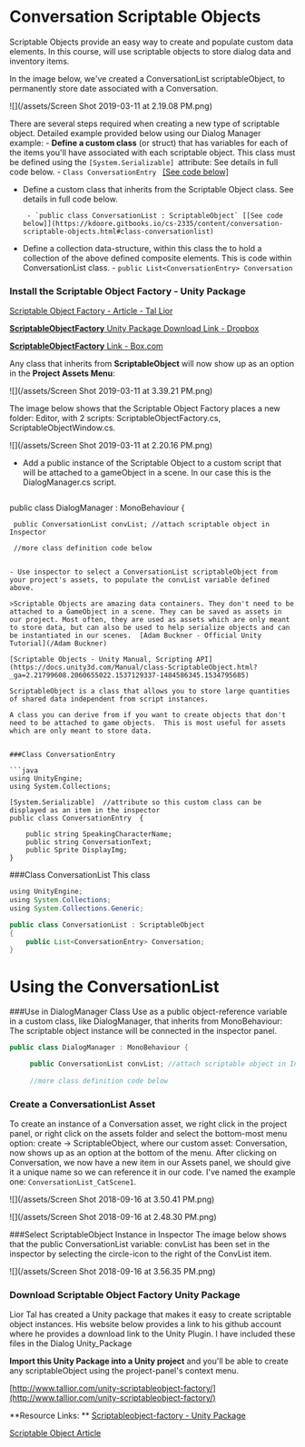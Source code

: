 # Conversation Scriptable Objects
Scriptable Objects provide an easy way to create and populate custom data elements. In this course, will use scriptable objects to store dialog data and inventory items.

In the image below, we've created a ConversationList scriptableObject, to permanently store date associated with a Conversation.

![](/assets/Screen Shot 2019-03-11 at 2.19.08 PM.png)

There are several steps required when creating a new type of scriptable object. Detailed example provided below using our Dialog Manager example: 
    -  **Define a custom class** (or struct) that has variables for each of the items you'll have associated with each  scriptable object.  This class must be defined using the `[System.Serializable] `attribute:  See details in full code below.
        - `Class ConversationEntry ` [[See code below]](https://kdoore.gitbooks.io/cs-2335/content/conversation-scriptable-objects.html#class-conversationentry)
        
-  Define a custom class that inherits from the Scriptable Object class. See details in full code below.

        - `public class ConversationList : ScriptableObject` [[See code below]](https://kdoore.gitbooks.io/cs-2335/content/conversation-scriptable-objects.html#class-conversationlist)


-  Define a collection data-structure, within this class the  to hold a collection of the above defined composite elements. This is code within ConversationList class. 
        - `public List<ConversationEntry> Conversation`

### Install the Scriptable Object Factory - Unity Package  

[Scriptable Object Factory - Article - Tal Lior](http://www.li0rtal.com/unity-scriptableobject-factory/)

[**ScriptableObjectFactory** Unity Package Download Link - Dropbox](https://www.dropbox.com/s/vdvf5si4go3jnb5/ScriptableObjectFactory.unitypackage)

[**ScriptableObjectFactory** Link - Box.com](https://utdallas.box.com/s/tjdlm45kuo46dm5rsfcw641mdtpky33s)


Any class that inherits from **ScriptableObject** will now show up as an option in the **Project Assets Menu**: 

![](/assets/Screen Shot 2019-03-11 at 3.39.21 PM.png)

The image below shows that the Scriptable Object Factory places a new folder: Editor, with 2 scripts: ScriptableObjectFactory.cs, ScriptableObjectWindow.cs.  

![](/assets/Screen Shot 2019-03-11 at 2.20.16 PM.png)

- Add a public instance of the Scriptable Object to a custom script that will be attached to a gameObject in a scene.  In our case this is the DialogManager.cs script.
  
     ```java
public class DialogManager : MonoBehaviour {

     public ConversationList convList; //attach scriptable object in Inspector
     
     //more class definition code below
```

- Use inspector to select a ConversationList scriptableObject from your project's assets, to populate the convList variable defined above.

>Scriptable Objects are amazing data containers. They don't need to be attached to a GameObject in a scene. They can be saved as assets in our project. Most often, they are used as assets which are only meant to store data, but can also be used to help serialize objects and can be instantiated in our scenes.  [Adam Buckner - Official Unity Tutorial](/Adam Buckner)

[Scriptable Objects - Unity Manual, Scripting API](https://docs.unity3d.com/Manual/class-ScriptableObject.html?_ga=2.21799608.2060655022.1537129337-1484586345.1534795685)

ScriptableObject is a class that allows you to store large quantities of shared data independent from script instances. 

A class you can derive from if you want to create objects that don't need to be attached to game objects.  This is most useful for assets which are only meant to store data.


###Class ConversationEntry

```java
using UnityEngine;
using System.Collections;

[System.Serializable]  //attribute so this custom class can be displayed as an item in the inspector
public class ConversationEntry  {

    public string SpeakingCharacterName;
    public string ConversationText;
    public Sprite DisplayImg;
}
```

###Class ConversationList
This class

```java
using UnityEngine;
using System.Collections;
using System.Collections.Generic;

public class ConversationList : ScriptableObject
{
    public List<ConversationEntry> Conversation;
}
```

# Using the ConversationList

###Use in DialogManager Class
Use as a public object-reference variable in a custom class, like DialogManager, that inherits from MonoBehaviour: The scriptable object instance will be connected in the inspector panel. 

```java
public class DialogManager : MonoBehaviour {

     public ConversationList convList; //attach scriptable object in Inspector
     
     //more class definition code below
```

### Create a ConversationList Asset

To create an instance of a Conversation asset, we right click in the project panel, or right click on the assets folder and select the bottom-most menu option: create -&gt; ScriptableObject, where our custom asset: Conversation, now shows up as an option at the bottom of the menu.  After clicking on Conversation, we now have a new item in our Assets panel, we should give it a unique name so we can reference it in our code.  I've named the example one: `ConversationList_CatScene1`.

![](/assets/Screen Shot 2018-09-16 at 3.50.41 PM.png)

![](/assets/Screen Shot 2018-09-16 at 2.48.30 PM.png)

###Select ScriptableObject Instance in Inspector
The image below shows that the public ConversationList variable: convList has been set in the inspector by selecting the circle-icon to the right of the ConvList item.


![](/assets/Screen Shot 2018-09-16 at 3.56.35 PM.png) 

### Download Scriptable Object Factory Unity Package

Lior Tal has created a Unity package that makes it easy to create scriptable object instances.  His website below provides a link to his github account where he provides a download link to the Unity Plugin.  I have included these files in the Dialog Unity_Package

**Import this Unity Package into a Unity project** and you'll be able to create any scriptableObject using the project-panel's context menu.

[http://www.tallior.com/unity-scriptableobject-factory/](http://www.tallior.com/unity-scriptableobject-factory/)


**Resource Links: **
[Scriptableobject-factory - Unity Package](http://www.tallior.com/unity-scriptableobject-factory/)


[Scriptable Object Article](http://ivanozanchetta.com/gamedev/unity3d/unity-serialization-behind-scriptableobject/)




